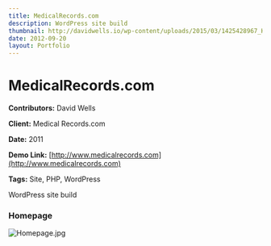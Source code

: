 ```yaml
---
title: MedicalRecords.com
description: WordPress site build
thumbnail: http://davidwells.io/wp-content/uploads/2015/03/1425428967_Homepage.jpg
date: 2012-09-20
layout: Portfolio
---
```


# MedicalRecords.com

**Contributors:** David Wells

**Client:** Medical Records.com

**Date:** 2011

**Demo Link:** [http://www.medicalrecords.com](http://www.medicalrecords.com)

**Tags:** Site, PHP, WordPress

WordPress site build

### Homepage

![](https://s3-us-west-2.amazonaws.com/assets.davidwells.io/work/medical-records-Homepage.jpg "Homepage.jpg")
